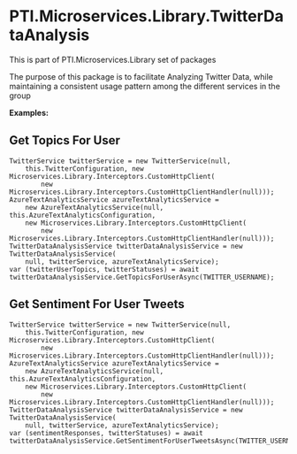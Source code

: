 ﻿# PTI.Microservices.Library.TwitterDataAnalysis

This is part of PTI.Microservices.Library set of packages

The purpose of this package is to facilitate Analyzing Twitter Data, while maintaining a consistent usage pattern among the different services in the group

**Examples:**

## Get Topics For User
    TwitterService twitterService = new TwitterService(null, 
        this.TwitterConfiguration, new Microservices.Library.Interceptors.CustomHttpClient(
            new Microservices.Library.Interceptors.CustomHttpClientHandler(null)));
    AzureTextAnalyticsService azureTextAnalyticsService =
        new AzureTextAnalyticsService(null, this.AzureTextAnalyticsConfiguration,
        new Microservices.Library.Interceptors.CustomHttpClient(
            new Microservices.Library.Interceptors.CustomHttpClientHandler(null)));
    TwitterDataAnalysisService twitterDataAnalysisService = new TwitterDataAnalysisService(
        null, twitterService, azureTextAnalyticsService);
    var (twitterUserTopics, twitterStatuses) = await twitterDataAnalysisService.GetTopicsForUserAsync(TWITTER_USERNAME);

## Get Sentiment For User Tweets
    TwitterService twitterService = new TwitterService(null,
        this.TwitterConfiguration, new Microservices.Library.Interceptors.CustomHttpClient(
            new Microservices.Library.Interceptors.CustomHttpClientHandler(null)));
    AzureTextAnalyticsService azureTextAnalyticsService =
        new AzureTextAnalyticsService(null, this.AzureTextAnalyticsConfiguration,
        new Microservices.Library.Interceptors.CustomHttpClient(
            new Microservices.Library.Interceptors.CustomHttpClientHandler(null)));
    TwitterDataAnalysisService twitterDataAnalysisService = new TwitterDataAnalysisService(
        null, twitterService, azureTextAnalyticsService);
    var (sentimentResponses, twitterStatuses) = await twitterDataAnalysisService.GetSentimentForUserTweetsAsync(TWITTER_USERNAME);